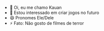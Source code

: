 - 👋 Oi, eu me chamo Kauan
- 👀 Estou interessado em criar jogos no futuro
- 😄 Pronomes Ele/Dele
- ⚡ Fato: Não gosto de filmes de terror 

<!---
KauanFelipedeOliveira/KauanFelipedeOliveira is a ✨ special ✨ repository because its `README.md` (this file) appears on your GitHub profile.
You can click the Preview link to take a look at your changes.
--->
